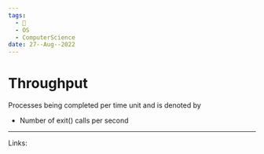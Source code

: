 ```yaml
---
tags:
  - 🌱
  - OS
  - ComputerScience 
date: 27--Aug--2022
---
```


# Throughput

Processes being completed per time unit and is denoted by
- Number of exit() calls per second

---
Links: 